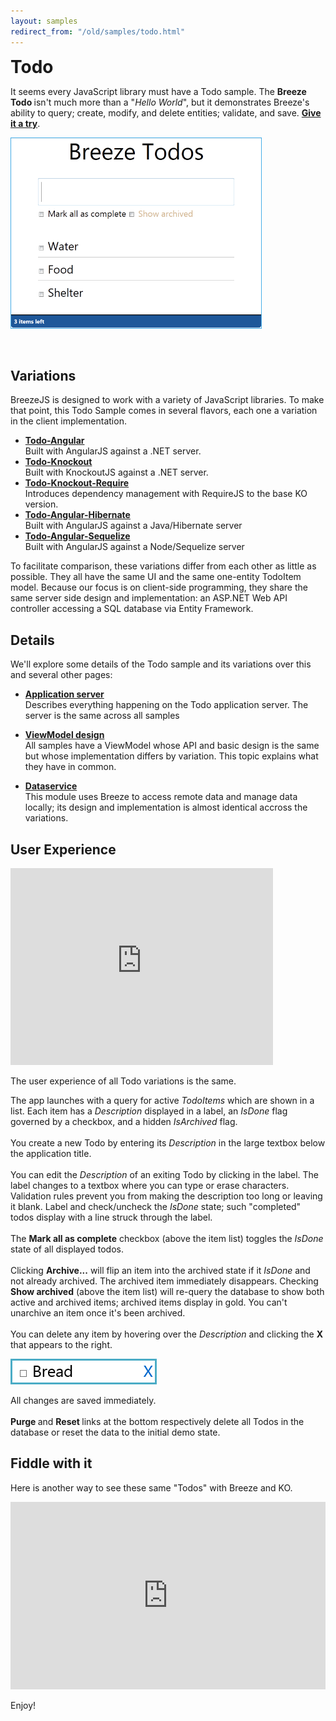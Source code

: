 ```yaml
---
layout: samples
redirect_from: "/old/samples/todo.html"
---
```

<h1 style="margin: 8px 0 12px 0;">Todo</h1>

<p>It seems every JavaScript library must have a Todo sample. The <strong>Breeze Todo </strong>isn&#39;t much more than a &quot;<em>Hello World</em>&quot;, but it demonstrates Breeze&#39;s ability to query; create, modify, and delete entities; validate, and save. <a href="http://todo.breezejs.com" target="_blank"><strong>Give it a try</strong></a>.</p>

<p><a href="http://todo.breezejs.com/" target="_blank"><img alt="Breeze Todos" src="/images/samples/breeze-todos.png" style="border: 1px solid rgb(70, 173, 232); max-width: 400px;" /></a></p>

<div style="margin-left: 2em;">&nbsp;</div>

<h2><a name="variations"></a>Variations</h2>

<p>BreezeJS is designed to work with a variety of JavaScript libraries. To make that point, this Todo Sample comes in several flavors, each one a variation in the client implementation.</p>

<ul>
	<li><a href="/samples/todo-angular.html"><strong>Todo-Angular</strong></a><br />
	Built with AngularJS against a .NET server.</li>
	<li><a href="/samples/todo-knockout.html"><strong>Todo-Knockout</strong></a><br />
	Built with KnockoutJS against a .NET server.</li>
	<li><a href="/samples/todo-knockout-require.html"><strong>Todo-Knockout-Require</strong></a><br />
	Introduces dependency management with RequireJS to the base KO version.</li>
	<li><a href="/samples/todo-angular-hibernate.html"><strong>Todo-Angular-Hibernate</strong></a><br />
  Built with AngularJS against a Java/Hibernate server</li>
  <li><a href="/samples/todo-angular-sequelize.html"><strong>Todo-Angular-Sequelize</strong></a><br />
    Built with AngularJS against a Node/Sequelize server</li>
</ul>

<p>To facilitate comparison, these variations differ from each other as little as possible. They all have the same UI and the same one-entity TodoItem model. Because our focus is on client-side programming, they share the same server side design and implementation: an ASP.NET Web API controller accessing a SQL database via Entity Framework.&nbsp;</p>

<h2><a name="details"></a>Details</h2>

<p>We&#39;ll explore some details of the Todo sample and its variations over this and several other pages:</p>

<ul>
	<li><strong><a href="/samples/about-todo-server.html">Application server</a></strong>&nbsp;<br />
	Describes everything happening on the Todo application server. The server is the same across all samples</li>
</ul>

<ul>
	<li><strong><a href="/samples/about-todo-viewmodel.html">ViewModel design</a></strong>&nbsp;<br />
	All samples have a ViewModel whose API and basic design is the same but whose implementation differs by variation. This topic explains what they have in common.</li>
</ul>

<ul>
	<li><strong><a href="/samples/about-todo-dataservice.html">Dataservice</a></strong>&nbsp;<br />
	This module uses Breeze to access remote data and manage data locally; its design and implementation is almost identical accross the variations.</li>
</ul>

<h2><a name="TodoUx"></a>User Experience</h2>

<p><iframe allowfullscreen="" frameborder="0" height="315" src="http://www.youtube.com/embed/bujYpCf1n4s" width="420"></iframe></p>

<p>The user experience of all Todo variations is the same.</p>

<p>The app launches with a query for active <em>TodoItems </em>which are shown in a list. Each item has a <em>Description </em>displayed in a label, an <em>IsDone </em>flag governed by a checkbox, and a hidden <em>IsArchived </em>flag.<br />
<br />
You create a new Todo by entering its <em>Description </em>in the large textbox below the application title.<br />
<br />
You can edit the <em>Description </em>of an exiting Todo by clicking in the label. The label changes to a textbox where you can type or erase characters. Validation rules prevent you from making the description too long or leaving it blank. Label and check/uncheck the <em>IsDone </em>state; such &quot;completed&quot; todos display with a line struck through the label.<br />
<br />
The <strong>Mark all as complete</strong> checkbox (above the item list) toggles the <em>IsDone </em>state of all displayed todos.<br />
<br />
Clicking <strong>Archive...</strong> will flip an item into the archived state if it <em>IsDone </em>and not already archived. The archived item immediately disappears. Checking <strong>Show archived</strong> (above the item list) will re-query the database to show both active and archived items; archived items display in gold. You can&#39;t unarchive an item once it&#39;s been archived.<br />
<br />
You can delete any item by hovering over the <em>Description </em>and clicking the <strong>X</strong> that appears to the right.</p>

<p><img alt="" src="/images/samples/BreezeTodoRemoveItemSnapshot.png" /></p>

<p>All changes are saved immediately.<br />
<br />
<strong>Purge </strong>and <strong>Reset </strong>links at the bottom respectively delete all Todos in the database or reset the data to the initial demo state.</p>

<h2>Fiddle with it</h2>

<p>Here is another way to see these same &quot;Todos&quot; with Breeze and KO.</p>

<p><iframe allowfullscreen="allowfullscreen" frameborder="0" src="http://jsfiddle.net/IdeaBlade/ExaFM/embedded/js,html,result" style="width: 100%; height: 300px"></iframe></p>

<p>Enjoy!</p>
